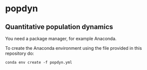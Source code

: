 # popdyn
## Quantitative population dynamics

You need a package manager, for example Anaconda.

To create the Anaconda environment using the file provided in this repository do:

`conda env create -f popdyn.yml`
